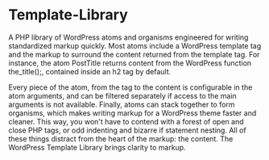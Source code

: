 # Template-Library

A PHP library of WordPress atoms and organisms engineered for writing standardized markup quickly. Most atoms include a WordPress template tag and the markup to surround the content returned from the template tag. For instance, the atom PostTitle returns content from the WordPress function the_title();, contained inside an h2 tag by default.

Every piece of the atom, from the tag to the content is configurable in the atom arguments, and can be filtered separately if access to the main arguments is not available. Finally, atoms can stack together to form organisms, which makes writing markup for a WordPress theme faster and cleaner. This way, you won't have to contend with a forest of open and close PHP tags, or odd indenting and bizarre if statement nesting. All of these things distract from the heart of the markup: the content. The WordPress Template Library brings clarity to markup.
